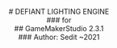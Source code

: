 <p align="center">
# DEFIANT LIGHTING ENGINE <br>
### for<br>
##  GameMakerStudio 2.3.1<br>
###  Author: Sedit ~2021 <br>
</p>

